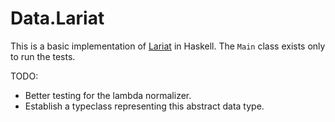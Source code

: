 Data.Lariat
===========

This is a basic implementation of [Lariat](../../) in Haskell.
The `Main` class exists only to run the tests.

TODO:

*   Better testing for the lambda normalizer.
*   Establish a typeclass representing this abstract data type.
